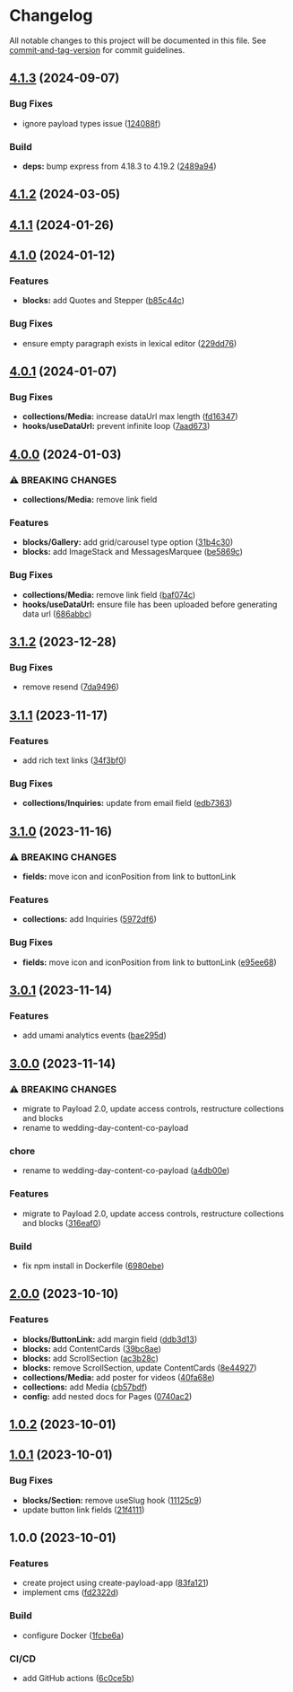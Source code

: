 # Changelog

All notable changes to this project will be documented in this file. See [commit-and-tag-version](https://github.com/absolute-version/commit-and-tag-version) for commit guidelines.

## [4.1.3](https://github.com/hjbugajski/wedding-day-content-co-payload/compare/v4.1.2...v4.1.3) (2024-09-07)

### Bug Fixes

- ignore payload types issue ([124088f](https://github.com/hjbugajski/wedding-day-content-co-payload/commit/124088f539615eb6bc8ec6a02f92707e8de81987))

### Build

- **deps:** bump express from 4.18.3 to 4.19.2 ([2489a94](https://github.com/hjbugajski/wedding-day-content-co-payload/commit/2489a94222388ef7a2a3344e15bd7874eb6ed770))

## [4.1.2](https://github.com/hjbugajski/wedding-day-content-co-payload/compare/v4.1.1...v4.1.2) (2024-03-05)

## [4.1.1](https://github.com/hjbugajski/wedding-day-content-co-payload/compare/v4.1.0...v4.1.1) (2024-01-26)

## [4.1.0](https://github.com/hjbugajski/wedding-day-content-co-payload/compare/v4.0.1...v4.1.0) (2024-01-12)

### Features

- **blocks:** add Quotes and Stepper ([b85c44c](https://github.com/hjbugajski/wedding-day-content-co-payload/commit/b85c44c9aa3a93a5019017273d81c13db04de04a))

### Bug Fixes

- ensure empty paragraph exists in lexical editor ([229dd76](https://github.com/hjbugajski/wedding-day-content-co-payload/commit/229dd768613ccd816b07bb91fed9af76bb338c76))

## [4.0.1](https://github.com/hjbugajski/wedding-day-content-co-payload/compare/v4.0.0...v4.0.1) (2024-01-07)

### Bug Fixes

- **collections/Media:** increase dataUrl max length ([fd16347](https://github.com/hjbugajski/wedding-day-content-co-payload/commit/fd16347df3c3c9017c2be92d5434111e6a23194c))
- **hooks/useDataUrl:** prevent infinite loop ([7aad673](https://github.com/hjbugajski/wedding-day-content-co-payload/commit/7aad673f831980f6662201b273bf03b4901224ed))

## [4.0.0](https://github.com/hjbugajski/wedding-day-content-co-payload/compare/v3.1.2...v4.0.0) (2024-01-03)

### ⚠ BREAKING CHANGES

- **collections/Media:** remove link field

### Features

- **blocks/Gallery:** add grid/carousel type option ([31b4c30](https://github.com/hjbugajski/wedding-day-content-co-payload/commit/31b4c305d68ea8d9a7fa4912bdcf495bf2d5176c))
- **blocks:** add ImageStack and MessagesMarquee ([be5869c](https://github.com/hjbugajski/wedding-day-content-co-payload/commit/be5869cdfcc5aa6b51ecf5d19d69cb364500b0ae))

### Bug Fixes

- **collections/Media:** remove link field ([baf074c](https://github.com/hjbugajski/wedding-day-content-co-payload/commit/baf074c4c0213529fb728436f6dec0f882b1fc23))
- **hooks/useDataUrl:** ensure file has been uploaded before generating data url ([686abbc](https://github.com/hjbugajski/wedding-day-content-co-payload/commit/686abbc0510a2c4b86b8f9d7fafadd9b43a53a91))

## [3.1.2](https://github.com/hjbugajski/wedding-day-content-co-payload/compare/v3.1.1...v3.1.2) (2023-12-28)

### Bug Fixes

- remove resend ([7da9496](https://github.com/hjbugajski/wedding-day-content-co-payload/commit/7da949630021cd0b024020a270a99cb16e60d1c6))

## [3.1.1](https://github.com/hjbugajski/wedding-day-content-co-payload/compare/v3.1.0...v3.1.1) (2023-11-17)

### Features

- add rich text links ([34f3bf0](https://github.com/hjbugajski/wedding-day-content-co-payload/commit/34f3bf038b0225f1b833134795afc0877ca31f12))

### Bug Fixes

- **collections/Inquiries:** update from email field ([edb7363](https://github.com/hjbugajski/wedding-day-content-co-payload/commit/edb7363491576b1cf03bffae337cf64cf911a378))

## [3.1.0](https://github.com/hjbugajski/wedding-day-content-co-payload/compare/v3.0.1...v3.1.0) (2023-11-16)

### ⚠ BREAKING CHANGES

- **fields:** move icon and iconPosition from link to buttonLink

### Features

- **collections:** add Inquiries ([5972df6](https://github.com/hjbugajski/wedding-day-content-co-payload/commit/5972df6e11da0e53e6ca0448d251a63c0e276c17))

### Bug Fixes

- **fields:** move icon and iconPosition from link to buttonLink ([e95ee68](https://github.com/hjbugajski/wedding-day-content-co-payload/commit/e95ee687e3dc701d271c4b7d7d4fc8b2924ed1af))

## [3.0.1](https://github.com/hjbugajski/wedding-day-content-co-payload/compare/v3.0.0...v3.0.1) (2023-11-14)

### Features

- add umami analytics events ([bae295d](https://github.com/hjbugajski/wedding-day-content-co-payload/commit/bae295db2dc4e4c8f3b8cf1e673162544aab6537))

## [3.0.0](https://github.com/hjbugajski/wedding-day-content-co-payload/compare/v2.0.0...v3.0.0) (2023-11-14)

### ⚠ BREAKING CHANGES

- migrate to Payload 2.0, update access controls, restructure collections and blocks
- rename to wedding-day-content-co-payload

### chore

- rename to wedding-day-content-co-payload ([a4db00e](https://github.com/hjbugajski/wedding-day-content-co-payload/commit/a4db00ef27a38b76a17ec30dba0dfcd0633422d1))

### Features

- migrate to Payload 2.0, update access controls, restructure collections and blocks ([316eaf0](https://github.com/hjbugajski/wedding-day-content-co-payload/commit/316eaf0efe6a8583f23eb756f370d5f4d3803787))

### Build

- fix npm install in Dockerfile ([6980ebe](https://github.com/hjbugajski/wedding-day-content-co-payload/commit/6980ebe7c44063877e97d5f40d6739b2bc09ed62))

## [2.0.0](https://github.com/hjbugajski/wedding-day-content-co-payload-deprecated/compare/v1.0.2...v2.0.0) (2023-10-10)

### Features

- **blocks/ButtonLink:** add margin field ([ddb3d13](https://github.com/hjbugajski/wedding-day-content-co-payload-deprecated/commit/ddb3d1377782cfcef65c5f35f6be2f9b17a6b8d4))
- **blocks:** add ContentCards ([39bc8ae](https://github.com/hjbugajski/wedding-day-content-co-payload-deprecated/commit/39bc8aebe267de315783436bffd90448efa2d841))
- **blocks:** add ScrollSection ([ac3b28c](https://github.com/hjbugajski/wedding-day-content-co-payload-deprecated/commit/ac3b28c0bb2c6fab9cdf87a0c10100bf53dcfa98))
- **blocks:** remove ScrollSection, update ContentCards ([8e44927](https://github.com/hjbugajski/wedding-day-content-co-payload-deprecated/commit/8e449274b67b79c864500aece269f7798ae6c669))
- **collections/Media:** add poster for videos ([40fa68e](https://github.com/hjbugajski/wedding-day-content-co-payload-deprecated/commit/40fa68e628d4d6505fb04b2ca8ba3c993fe4f42b))
- **collections:** add Media ([cb57bdf](https://github.com/hjbugajski/wedding-day-content-co-payload-deprecated/commit/cb57bdf405ebf38424afce0489d77cfbaf56bf33))
- **config:** add nested docs for Pages ([0740ac2](https://github.com/hjbugajski/wedding-day-content-co-payload-deprecated/commit/0740ac26bf435af02627325825dd159f94b57cb6))

## [1.0.2](https://github.com/hjbugajski/wedding-day-content-co-payload/compare/v1.0.1...v1.0.2) (2023-10-01)

## [1.0.1](https://github.com/hjbugajski/wedding-day-content-co-payload/compare/v1.0.0...v1.0.1) (2023-10-01)

### Bug Fixes

- **blocks/Section:** remove useSlug hook ([11125c9](https://github.com/hjbugajski/wedding-day-content-co-payload/commit/11125c9ece2574a39f5152cd5b59b6392df96395))
- update button link fields ([21f4111](https://github.com/hjbugajski/wedding-day-content-co-payload/commit/21f411159331949069e6fe48ddd4f6870197fc37))

## 1.0.0 (2023-10-01)

### Features

- create project using create-payload-app ([83fa121](https://github.com/hjbugajski/wedding-day-content-co-payload/commit/83fa1215772e54f8832ae83c09b260ed4bf63fe5))
- implement cms ([fd2322d](https://github.com/hjbugajski/wedding-day-content-co-payload/commit/fd2322d044018ea6cc5c06f9380ab3752e85160e))

### Build

- configure Docker ([1fcbe6a](https://github.com/hjbugajski/wedding-day-content-co-payload/commit/1fcbe6a71dbf16c79d449d0fbe524e39b731e43c))

### CI/CD

- add GitHub actions ([6c0ce5b](https://github.com/hjbugajski/wedding-day-content-co-payload/commit/6c0ce5bf485f11e910cecff899535704ccfee6fa))
